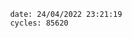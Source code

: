 

                date: 24/04/2022 23:21:19
                cycles: 85620

                         